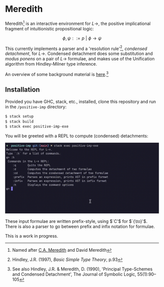 # Meredith

Meredith[^1] is an interactive environment for $L{\to}$, the positive implicational fragment of intuitionistic propositional logic:

$${\phi},{\psi} ::= p \ \vert \ {\phi} \to {\psi}$$

This currently implements a parser and a 'resolution rule'[^2], _condensed detachment_, for $L{\to}$. Condensed detachment does some substitution and _modus ponens_ on a pair of $L{\to}$ formulae, and makes use of the Unification algorithm from Hindley-Milner type inference.

An overview of some background material is [here](https://alexander-read.github.io/parsing-prefix.html).[^3]

## Installation

Provided you have GHC, stack, etc., installed, clone this repository and run in the `/positive-imp` directory:

```powershell
$ stack setup
$ stack build
$ stack exec positive-imp-exe
```

You will be greeted with a REPL to compute (condensed) detachments:

![Meredith example](meredith-example.gif)

These input formulae are written prefix-style, using $`C'$ for $`{\to}'$.
There is also a parser to go between prefix and infix notation for formulae.

This is a work in progress.

[^1]: Named after [C.A. Meredith](https://en.wikipedia.org/wiki/Carew_Arthur_Meredith) and David Meredith

[^2]: Hindley, J.R. (1997), _Basic Simple Type Theory_, p.93

[^3]: See also Hindley, J.R. & Meredith, D. (1990), 'Principal Type-Schemes and Condensed Detachment', The Journal of Symbolic Logic, 55(1):90–105
